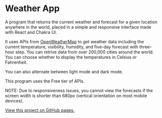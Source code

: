 # Weather App

A program that returns the current weather and forecast for a given location anywhere in the world, placed in a simple and responsive interface made with React and Chakra UI.

It uses APIs from [OpenWeatherMap](https://openweathermap.org/) to get weather data including the current temperature, visibility, humidity, and five-day forecast with three-hour step. You can retrive data from over 200,000 cities around the world. You can choose whether to display the temperatures in Celsius or Fahrenheit.

You can also alternate between light mode and dark mode.

This program uses the Free tier of APIs.

NOTE: Due to responsiveness issues, you cannot view the forecasts if the screen width is shorter than 680px (vertical orientation on most mobile devices).

[View this project on GitHub pages.](http://SA9102.github.io/Weather-App)
